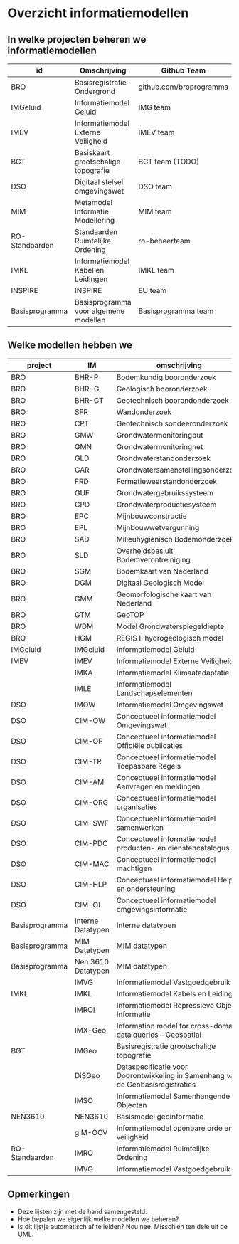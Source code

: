 # Overzicht informatiemodellen

## In welke projecten beheren we informatiemodellen

| id             | Omschrijving                          | Github Team             | Teams Team               |
| -------------- | ------------------------------------- | ----------------------- | ------------------------ |
| BRO            | Basisregistratie Ondergrond           | github.com/broprogramma | BRO                      |
| IMGeluid       | Informatiemodel Geluid                | IMG team                | IMG                      |
| IMEV           | Informatiemodel Externe Veiligheid    | IMEV team               | IMEV                     |
| BGT            | Basiskaart grootschalige topografie   | BGT team     (TODO)     | BGT \| IMGeo standaarden |
| DSO            | Digitaal stelsel omgevingswet         | DSO team                | TPOD                     |
| MIM            | Metamodel Informatie Modellering      | MIM team                |                          |
| RO-Standaarden | Standaarden Ruimtelijke Ordening      | ro-beheerteam           |                          |
| IMKL           | Informatiemodel Kabel en Leidingen    | IMKL team               | IMKL                     |
| INSPIRE        | INSPIRE                               | EU team                 |                          |
| Basisprogramma | Basisprogramma voor algemene modellen | Basisprogramma team     | Basisprogramma           |

## Welke modellen hebben we

| project        | IM                 | omschrijving                                                                    | versie | MIM   | NEN3610      |
| -------------- | ------------------ | ------------------------------------------------------------------------------- | ------ | ----- | ------------ |
| BRO            | BHR-P              | Bodemkundig booronderzoek                                                       | 2.1    | 1.0   | NEN3610:2016 |
| BRO            | BHR-G              | Geologisch booronderzoek                                                        | 3.1    | 1.1   | NEN3610:2016 |
| BRO            | BHR-GT             | Geotechnisch boorondonderzoek                                                   | 2.2    | 1.1   | NEN3610:2016 |
| BRO            | SFR                | Wandonderzoek                                                                   | 2.1    | 1.1   | NEN3610:2016 |
| BRO            | CPT                | Geotechnisch sondeeronderzoek                                                   | 1.1    | 1.0   | NEN3610:2016 |
| BRO            | GMW                | Grondwatermonitoringput                                                         | 1.0    | 1.1.1 | NEN3610:2022 |
| BRO            | GMN                | Grondwatermonitoringnet                                                         | 1.0    | 1.0   | NEN3610:2016 |
| BRO            | GLD                | Grondwaterstandonderzoek                                                        | 1.1    | 1.1   | NEN3610:2016 |
| BRO            | GAR                | Grondwatersamenstellingsonderzoek                                               | 1.1    | 1.1   | NEN3610:2016 |
| BRO            | FRD                | Formatieweerstandonderzoek                                                      | 1.0    | 1.0   | NEN3610:2016 |
| BRO            | GUF                | Grondwatergebruikssysteem                                                       | 1.0    | 1.1   | NEN3610:2016 |
| BRO            | GPD                | Grondwaterproductiesysteem                                                      | 1.0    | 1.1   | NEN3610:2016 |
| BRO            | EPC                | Mijnbouwconstructie                                                             | 1.0    | 1.1   | NEN3610:2016 |
| BRO            | EPL                | Mijnbouwwetvergunning                                                           | 2.0    | 1.1   | NEN3610:2016 |
| BRO            | SAD                | Milieuhygienisch Bodemonderzoek                                                 | 1.1    | 1.1.1 | NEN3610:2022 |
| BRO            | SLD                | Overheidsbesluit Bodemverontreiniging                                           | 1.0    | 1.1.1 | NEN3610:2022 |
| BRO            | SGM                | Bodemkaart van Nederland                                                        | 1.2    | 1.0   | NEN3610:2016 |
| BRO            | DGM                | Digitaal Geologisch Model                                                       | 1.0    |       | NEN3610:2016 |
| BRO            | GMM                | Geomorfologische kaart van Nederland                                            | 1.1    | 1.0   | NEN3610:2016 |
| BRO            | GTM                | GeoTOP                                                                          | 1.0    |       | NEN3610:2016 |
| BRO            | WDM                | Model Grondwaterspiegeldiepte                                                   | 1.1    | 1.0   | NEN3610:2016 |
| BRO            | HGM                | REGIS II hydrogeologisch model                                                  | 1.1    |       | NEN3610:2016 |
| IMGeluid       | IMGeluid           | Informatiemodel Geluid                                                          | 3.1    | 1.1   | NEN3610:2011 |
| IMEV           | IMEV               | Informatiemodel Externe Veiligheid                                              | 2.0    | 1.1.1 | NEN3610:2011 |
|                | IMKA               | Informatiemodel Klimaatadaptatie                                                |        |       |              |
|                | IMLE               | Informatiemodel Landschapselementen                                             |        |       |              |
| DSO            | IMOW               | Informatiemodel Omgevingswet                                                    | 3.1    | 1.2   |              |
| DSO            | CIM-OW             | Conceptueel informatiemodel Omgevingswet                                        |        |       |              |
| DSO            | CIM-OP             | Conceptueel informatiemodel Officiële publicaties                               |        |       |              |
| DSO            | CIM-TR             | Conceptueel informatiemodel Toepasbare Regels                                   |        |       |              |
| DSO            | CIM-AM             | Conceptueel informatiemodel Aanvragen en meldingen                              |        |       |              |
| DSO            | CIM-ORG            | Conceptueel informatiemodel organisaties                                        |        |       |              |
| DSO            | CIM-SWF            | Conceptueel informatiemodel samenwerken                                         |        |       |              |
| DSO            | CIM-PDC            | Conceptueel informatiemodel producten- en dienstencatalogus                     |        |       |              |
| DSO            | CIM-MAC            | Conceptueel informatiemodel machtigen                                           |        |       |              |
| DSO            | CIM-HLP            | Conceptueel informatiemodel Help en ondersteuning                               |        |       |              |
| DSO            | CIM-OI             | Conceptueel informatiemodel omgevingsinformatie                                 |        |       |              |
| Basisprogramma | Interne Datatypen  | Interne datatypen                                                               |        |       |              |
| Basisprogramma | MIM Datatypen      | MIM datatypen                                                                   |        |       |              |
| Basisprogramma | Nen 3610 Datatypen | MIM datatypen                                                                   |        |       |              |
|                | IMVG               | Informatiemodel Vastgoedgebruik                                                 |        |       |              |
| IMKL           | IMKL               | Informatiemodel Kabels en Leidingen                                             |        |       |              |
|                | IMROI              | Informatiemodel Repressieve Object Informatie                                   |        |       |              |
|                | IMX-Geo            | Information model for cross-domain data queries – Geospatial                    |        |       |              |
| BGT            | IMGeo              | Basisregistratie grootschalige topografie                                       | 2.2    |       | NEN3610:2011 |
|                | DiSGeo             | Dataspecificatie voor Doorontwikkeling in Samenhang van de Geobasisregistraties |        |       |              |
|                | IMSO               | Informatiemodel Samenhangende Objecten                                          |        |       |              |
| NEN3610        | NEN3610            | Basismodel geoinformatie                                                        |        |       |              |
|                | gIM-OOV            | Informatiemodel openbare orde en veiligheid                                     |        |       |              |
| RO-Standaarden | IMRO               | Informatiemodel Ruimtelijke Ordening                                            |        |       |              |
|                | IMVG               | Informatiemodel Vastgoedgebruik                                                 |        |       |              |





## Opmerkingen

- Deze lijsten zijn met de hand samengesteld.
- Hoe bepalen we eigenlijk welke modellen we beheren?
- Is dit lijstje automatisch af te leiden? Nou nee. Misschien ten dele uit de UML.

